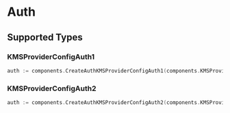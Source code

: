 # Auth


## Supported Types

### KMSProviderConfigAuth1

```go
auth := components.CreateAuthKMSProviderConfigAuth1(components.KMSProviderConfigAuth1{/* values here */})
```

### KMSProviderConfigAuth2

```go
auth := components.CreateAuthKMSProviderConfigAuth2(components.KMSProviderConfigAuth2{/* values here */})
```

